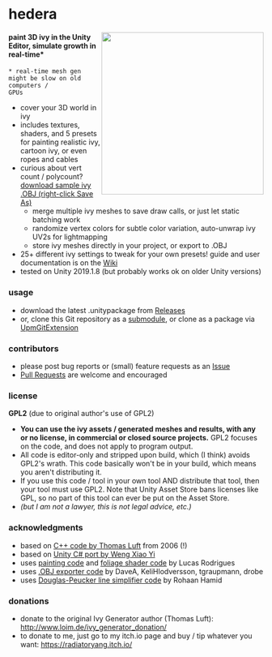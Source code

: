 # hedera
<img width=320px align=right src=https://user-images.githubusercontent.com/2285943/60907136-d0713000-a246-11e9-97a2-de9cb8ffa8cd.gif> 

#### paint 3D ivy in the Unity Editor, simulate growth in real-time*
<code>* real-time mesh gen might be slow on old computers / GPUs</code>

- cover your 3D world in ivy
- includes textures, shaders, and 5 presets for painting realistic ivy, cartoon ivy, or even ropes and cables
- curious about vert count / polycount? [download sample ivy .OBJ (right-click Save As)](https://raw.githubusercontent.com/radiatoryang/hedera/master/Example/ExampleIvyMeshExport.obj)
    - merge multiple ivy meshes to save draw calls, or just let static batching work
    - randomize vertex colors for subtle color variation, auto-unwrap ivy UV2s for lightmapping
    - store ivy meshes directly in your project, or export to .OBJ
- 25+ different ivy settings to tweak for your own presets! guide and user documentation is on the [Wiki](https://github.com/radiatoryang/hedera/wiki)
- tested on Unity 2019.1.8 (but probably works ok on older Unity versions)

### usage
- download the latest .unitypackage from [Releases](https://github.com/radiatoryang/hedera/releases)
- or, clone this Git repository as a [submodule](https://git-scm.com/book/en/v2/Git-Tools-Submodules), or clone as a package via [UpmGitExtension](https://github.com/mob-sakai/UpmGitExtension)

### contributors
- please post bug reports or (small) feature requests as an [Issue](https://github.com/radiatoryang/hedera/issues)
- [Pull Requests](https://github.com/radiatoryang/hedera/pulls) are welcome and encouraged

### license
**GPL2** (due to original author's use of GPL2)
- **You can use the ivy assets / generated meshes and results, with any or no license, in commercial or closed source projects.** GPL2 focuses on the code, and does not apply to program output.
- All code is editor-only and stripped upon build, which (I think) avoids GPL2's wrath. This code basically won't be in your build, which means you aren't distributing it.
- If you use this code / tool in your own tool AND distribute that tool, then your tool must use GPL2. Note that Unity Asset Store bans licenses like GPL, so no part of this tool can ever be put on the Asset Store.
- _(but I am not a lawyer, this is not legal advice, etc.)_

### acknowledgments
- based on [C++ code by Thomas Luft](http://graphics.uni-konstanz.de/~luft/ivy_generator/) from 2006 (!)
- based on [Unity C# port by Weng Xiao Yi](https://github.com/phoenixzz/IvyGenerator)
- uses [painting code](https://github.com/marmitoTH/Unity-Prefab-Placement-Editor) and [foliage shader code](https://github.com/marmitoTH/unity-enhanced-foliage) by Lucas Rodrigues
- uses [.OBJ exporter code](https://wiki.unity3d.com/index.php/ExportOBJ) by DaveA, KeliHlodversson, tgraupmann, drobe
- uses [Douglas-Peucker line simplifier code](https://github.com/rohaanhamid/simplify-csharp) by Rohaan Hamid

### donations
- donate to the original Ivy Generator author (Thomas Luft): http://www.loim.de/ivy_generator_donation/
- to donate to me, just go to my itch.io page and buy / tip whatever you want: https://radiatoryang.itch.io/
